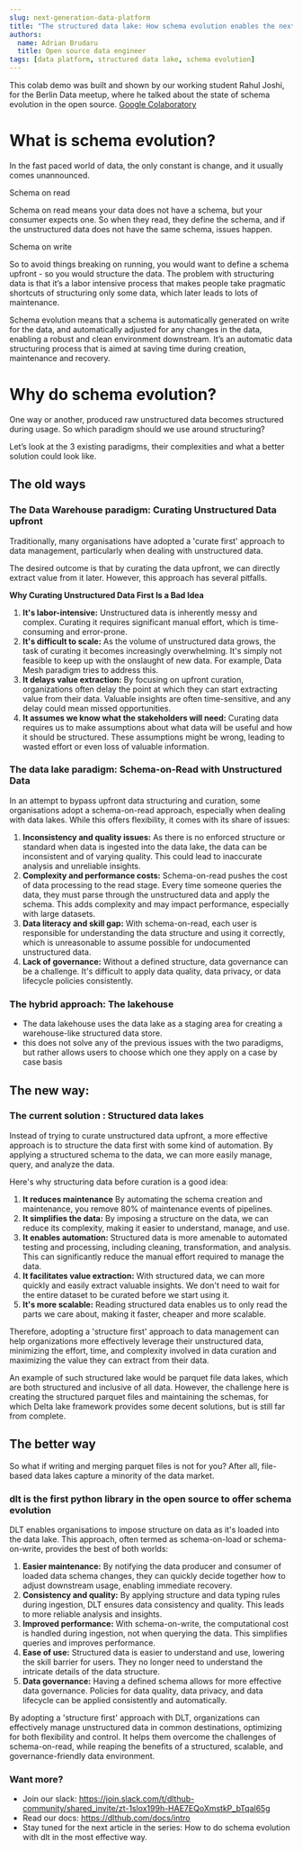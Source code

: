 ```yaml
---
slug: next-generation-data-platform
title: "The structured data lake: How schema evolution enables the next generation of data platforms"
authors:
  name: Adrian Brudaru
  title: Open source data engineer
tags: [data platform, structured data lake, schema evolution]
---
```



This colab demo was built and shown by our working student Rahul Joshi, for the Berlin Data meetup, where he talked about the state of schema evolution in the open source.
[Google Colaboratory](https://colab.research.google.com/drive/1H6HKFi-U1V4p0afVucw_Jzv1oiFbH2bu#scrollTo=e4y4sQ78P_OM)

# What is schema evolution?

In the fast paced world of data, the only constant is change, and it usually comes unannounced.

Schema on read

Schema on read means your data does not have a schema, but your consumer expects one. So when they read, they define the schema, and if the unstructured data does not have the same schema, issues happen.

Schema on write

So to avoid things breaking on running, you would want to define a schema upfront - so you would structure the data. The problem with structuring data is that it’s a labor intensive process that makes people take pragmatic shortcuts of structuring only some data, which later leads to lots of maintenance.

Schema evolution means that a schema is automatically generated on write for the data, and automatically adjusted for any changes in the data, enabling a robust and clean environment downstream. It’s an automatic data structuring process that is aimed at saving time during creation, maintenance and recovery.

# Why do schema evolution?

One way or another, produced raw unstructured data becomes structured during usage. So which paradigm should we use around structuring?

Let’s look at the 3 existing paradigms, their complexities and what a better solution could look like.

## The old ways

### **The Data Warehouse paradigm: Curating Unstructured Data upfront**

Traditionally, many organisations have adopted a 'curate first' approach to data management, particularly when dealing with unstructured data.

The desired outcome is that by curating the data upfront, we can directly extract value from it later. However, this approach has several pitfalls.

**Why Curating Unstructured Data First Is a Bad Idea**

1. **It's labor-intensive:** Unstructured data is inherently messy and complex. Curating it requires significant manual effort, which is time-consuming and error-prone.
2. **It's difficult to scale:** As the volume of unstructured data grows, the task of curating it becomes increasingly overwhelming. It's simply not feasible to keep up with the onslaught of new data. For example, Data Mesh paradigm tries to address this.
3. **It delays value extraction:** By focusing on upfront curation, organizations often delay the point at which they can start extracting value from their data. Valuable insights are often time-sensitive, and any delay could mean missed opportunities.
4. **It assumes we know what the stakeholders will need:** Curating data requires us to make assumptions about what data will be useful and how it should be structured. These assumptions might be wrong, leading to wasted effort or even loss of valuable information.

### **The data lake paradigm: Schema-on-Read with Unstructured Data**

In an attempt to bypass upfront data structuring and curation, some organisations adopt a schema-on-read approach, especially when dealing with data lakes. While this offers flexibility, it comes with its share of issues:

1. **Inconsistency and quality issues:** As there is no enforced structure or standard when data is ingested into the data lake, the data can be inconsistent and of varying quality. This could lead to inaccurate analysis and unreliable insights.
2. **Complexity and performance costs:** Schema-on-read pushes the cost of data processing to the read stage. Every time someone queries the data, they must parse through the unstructured data and apply the schema. This adds complexity and may impact performance, especially with large datasets.
3. **Data literacy and skill gap:** With schema-on-read, each user is responsible for understanding the data structure and using it correctly, which is unreasonable to assume possible for undocumented unstructured data.
4. **Lack of governance:** Without a defined structure, data governance can be a challenge. It's difficult to apply data quality, data privacy, or data lifecycle policies consistently.

### **The hybrid approach: The lakehouse**

- The data lakehouse uses the data lake as a staging area for creating a warehouse-like structured data store.
- this does not solve any of the previous issues with the two paradigms, but rather allows users to choose which one they apply on a case by case basis

## The new way:

### **The current solution : Structured data lakes**

Instead of trying to curate unstructured data upfront, a more effective approach is to structure the data first with some kind of automation. By applying a structured schema to the data, we can more easily manage, query, and analyze the data.

Here's why structuring data before curation is a good idea:

1. **It reduces maintenance** By automating the schema creation and maintenance, you remove 80% of maintenance events of pipelines.
2. **It simplifies the data:** By imposing a structure on the data, we can reduce its complexity, making it easier to understand, manage, and use.
3. **It enables automation:** Structured data is more amenable to automated testing and processing, including cleaning, transformation, and analysis. This can significantly reduce the manual effort required to manage the data.
4. **It facilitates value extraction:** With structured data, we can more quickly and easily extract valuable insights. We don't need to wait for the entire dataset to be curated before we start using it.
5. **It's more scalable:** Reading structured data enables us to only read the parts we care about, making it faster, cheaper and more scalable.

Therefore, adopting a 'structure first' approach to data management can help organizations more effectively leverage their unstructured data, minimizing the effort, time, and complexity involved in data curation and maximizing the value they can extract from their data.

An example of such structured lake would be parquet file data lakes, which are both structured and inclusive of all data. However, the challenge here is creating the structured parquet files and maintaining the schemas, for which Delta lake framework provides some decent solutions, but is still far from complete.

## The better way

So what if writing and merging parquet files is not for you? After all, file-based data lakes capture a minority of the data market.

### dlt is the first python library in the open source to offer schema evolution

DLT enables organisations to impose structure on data as it's loaded into the data lake. This approach, often termed as schema-on-load or schema-on-write, provides the best of both worlds:

1. **Easier maintenance:** By notifying the data producer and consumer of loaded data schema changes, they can quickly decide together how to adjust downstream usage, enabling immediate recovery.
2. **Consistency and quality:** By applying structure and data typing rules during ingestion, DLT ensures data consistency and quality. This leads to more reliable analysis and insights.
3. **Improved performance:** With schema-on-write, the computational cost is handled during ingestion, not when querying the data. This simplifies queries and improves performance.
4. **Ease of use:** Structured data is easier to understand and use, lowering the skill barrier for users. They no longer need to understand the intricate details of the data structure.
5. **Data governance:** Having a defined schema allows for more effective data governance. Policies for data quality, data privacy, and data lifecycle can be applied consistently and automatically.

By adopting a 'structure first' approach with DLT, organizations can effectively manage unstructured data in common destinations, optimizing for both flexibility and control. It helps them overcome the challenges of schema-on-read, while reaping the benefits of a structured, scalable, and governance-friendly data environment.

### Want more?

- Join our slack: https://join.slack.com/t/dlthub-community/shared_invite/zt-1slox199h-HAE7EQoXmstkP_bTqal65g
- Read our docs:  https://dlthub.com/docs/intro
- Stay tuned for the next article in the series: How to do schema evolution with dlt in the most effective way.